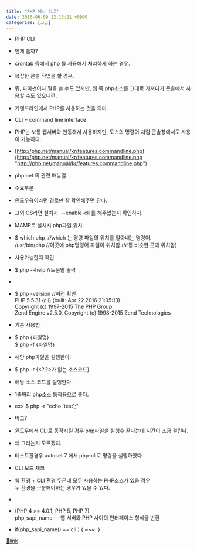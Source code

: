 ```yaml
---
title: "PHP 에서 CLI"
date: 2016-06-09 12:13:21 +0900
categories: [고급]
---
```


- PHP CLI
- 언제 쓸까?
- crontab 등에서 php 를 사용해서 처리하게 하는 경우.
- 복잡한 콘솔 작업을 할 경우.
- 뭐, 파이썬이나 펄을 쓸 수도 있지만, 웹 쪽 php소스를 그대로 가져다가 콘솔에서 사용할 수도 있으니깐.


- 커맨드라인에서 PHP를 사용하는 것을 의미.
- CLI = command line interface
- PHP는 보통 웹서버와 연동해서 사용하지만, 도스의 명령어 처럼 콘솔창에서도 사용이 가능하다.

- [http://php.net/manual/kr/features.commandline.php](http://php.net/manual/kr/features.commandline.php "http://php.net/manual/kr/features.commandline.php")
- php.net 의 관련 매뉴얼
- 주요부분 
- 윈도우용이라면 경로만 잘 확인해주면 된다.
- 그외 OS라면 설치시  --enable-cli 를 해주었는지 확인하자.
- MAMP로 설치시 php파일 위치.
- $ which php  //which 는 명령 파일의 위치를 알아내는 명령어.  
/usr/bin/php //이곳에 php명령어 파일이 위치함.(보통 비슷한 곳에 위치함)




- 사용가능한지 확인
- $ php --help //도움말 출력
- 
- $ php -version //버전 확인  
PHP 5.5.31 (cli) (built: Apr 22 2016 21:05:13)  
Copyright (c) 1997-2015 The PHP Group  
Zend Engine v2.5.0, Copyright (c) 1998-2015 Zend Technologies

- 기본 사용법
- $ php {파일명}   
$ php -f {파일명} 
- 해당 php파일을 실행한다.

- $ php -r {&lt;?,?&gt;가 없는 소스코드}
- 해당 소스 코드를 실행한다.
- 1줄짜리 php소스 동작용으로 좋다.
- ex&gt; $ php -r "echo 'test';"


- 버그?
- 윈도우에서 CLI로 동작시킬 경우 php파일을 실행후 끝나는데 시간이 조금 걸린다.
- 왜 그러는지 모르겠다.
- 테스트환경우 autoset 7 에서 php-cli로 명령을 실행하였다.


- CLI 모드 체크
- 웹 환경 + CLI 환경 두군데 모두 사용하는 PHP소스가 있을 경우  
두 환경을 구분해야하는 경우가 있을 수 있다.
- 
- (PHP 4 &gt;= 4.0.1, PHP 5, PHP 7)  
php_sapi_name — 웹 서버와 PHP 사이의 인터페이스 형식을 반환
- if(php_sapi_name() =='cli') { ~~~  }






[🔗link](http://www.mins01.com/mh/tech/read/998)